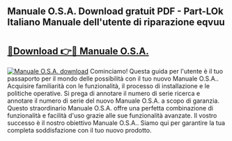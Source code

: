 ## Manuale O.S.A. Download gratuit PDF - Part-LOk Italiano Manuale dell'utente di riparazione eqvuu

# <h2><a href="http://dfa4ohv.blite.top/?on=Manuale+O.S.A.">🔗Download 👉🔴 Manuale O.S.A.</a></h2>

[![Manuale O.S.A. download](https://i.imgur.com/lujVjoI.png)](http://dfa4ohv.blite.top/?on=Manuale+O.S.A.)
Cominciamo! Questa guida per l'utente è il tuo passaporto per il mondo delle possibilità con il tuo nuovo Manuale O.S.A.. Acquisire familiarità con le funzionalità, il processo di installazione e le politiche operative. Si prega di annotare il numero di serie ricerca e annotare il numero di serie del nuovo Manuale O.S.A. a scopo di garanzia. Questo straordinario Manuale O.S.A. offre una perfetta combinazione di funzionalità e facilità d'uso grazie alle sue funzionalità avanzate. Il vostro successo è il nostro obiettivo Manuale O.S.A.. Siamo qui per garantire la tua completa soddisfazione con il tuo nuovo prodotto.

